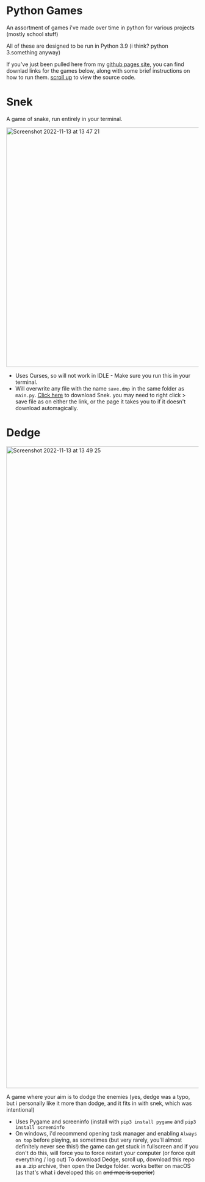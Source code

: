 # Python Games
 
An assortment of games i've made over time in python for various projects (mostly school stuff)

All of these are designed to be run in Python 3.9 (i think? python 3.something anyway)

If you've just been pulled here from my [github pages site](https://edwardmwild.github.io), you can find downlad links for the games below, along with some brief instructions on how to run them. [scroll up](https://github.com/edwardmwild/python-games) to view the source code.

# Snek

A game of snake, run entirely in your terminal.

<img width="627" alt="Screenshot 2022-11-13 at 13 47 21" src="https://user-images.githubusercontent.com/76551875/201525212-cdeb369f-ada6-4a13-9bc2-5b9de8f6518b.png">

 - Uses Curses, so will not work in IDLE - Make sure you run this in your terminal.
 - Will overwrite any file with the name `save.dmp` in the same folder as `main.py`.
[Click here](https://raw.githubusercontent.com/edwardmwild/python-games/main/Snek/main.py) to download Snek. you may need to right click > save file as on either the link, or the page it takes you to if it doesn't download automagically.
 
# Dedge

<img width="1680" alt="Screenshot 2022-11-13 at 13 49 25" src="https://user-images.githubusercontent.com/76551875/201525208-b288eec3-2267-4fec-b243-3936f863d210.png">

A game where your aim is to dodge the enemies (yes, dedge was a typo, but i personally like it more than dodge, and it fits in with snek, which was intentional)

 - Uses Pygame and screeninfo (install with `pip3 install pygame` and `pip3 install screeninfo`
 - On windows, i'd recommend opening task manager and enabling `Always on top` before playing, as sometimes (but very rarely, you'll almost definitely never see this!) the game can get stuck in fullscreen and if you don't do this, will force you to force restart your computer (or force quit everything / log out)
To download Dedge, scroll up, download this repo as a .zip archive, then open the Dedge folder. works better on macOS (as that's what i developed this on ~~and mac is superior~~)
